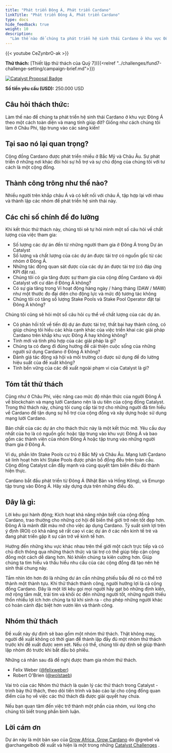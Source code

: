 ```yaml
---
title: "Phát triển Đông Á, Phát triển Cardano"
linkTitle: "Phát triển Đông Á, Phát triển Cardano"
type: docs
hide_feedback: true
weight: 10
description: 
  "Làm thế nào để chúng ta phát triển hệ sinh thái Cardano ở khu vực Đông Á theo một cách toàn diện, đa dạng và theo hướng khuyến khích và hỗ trợ? Giống như cách chúng tôi làm ở Châu Phi, tập trung vào các sáng kiến và việc triển khai!"
---
```

{{< youtube CeZynbrO-ak >}}

**Thử thách:** [Thiết lập thử thách của Quỹ 7]({{<relref "../challenges/fund7-challenge-setting/campaign-brief.md">}})

[![Catalyst Proposal Badge](https://img.shields.io/badge/Proposal-Catalyst-blue)](https://cardano.ideascale.com/a/dtd/Grow-Southeast-Asia-Grow-Cardano/367250-48088)

**Số tiền yêu cầu (USD):** 250.000 USD

## Câu hỏi thách thức:

Làm thế nào để chúng ta phát triển hệ sinh thái Cardano ở khu vực Đông Á theo một cách toàn diện và mang tính giúp đỡ? Giống như cách chúng tôi làm ở Châu Phi, tập trung vào các sáng kiến!

## Tại sao nó lại quan trọng?

Cộng đồng Cardano được phát triển nhiều ở Bắc Mỹ và Châu Âu. Sự phát triển ở những nơi khác đòi hỏi sự hỗ trợ và sự chủ động của chúng tôi với tư cách là một cộng đồng.

## Thành công trông như thế nào?

Nhiều người trên khắp châu Á và có kết nối với châu Á, tập hợp lại với nhau và thành lập các nhóm để phát triển hệ sinh thái này.

## Các chỉ số chính để đo lường

Khi kết thúc thử thách này, chúng tôi sẽ tự hỏi mình một số câu hỏi về chất lượng của việc tham gia:

- Số lượng các dự án đến từ những người tham gia ở Đông Á trong Dự án Catalyst
- Số lượng và chất lượng của các dự án được tài trợ có nguồn gốc từ các nhóm ở Đông Á.
- Những tác động quan sát được của các dự án được tài trợ (có đáp ứng KPI đặt ra).
- Chúng tôi có gia tăng được sự tham gia của cộng đồng Cardano và đội Catalyst với cư dân ở Đông Á không?
- Có sự gia tăng trong Ví hoạt động hàng ngày / hàng tháng (DAW / MAW) như một thước đo đại diện cho động lực và mức độ tương tác không
- Chúng tôi có tăng số lượng Stake Pools và Stake Pool Operator đặt tại Đông Á không?

Chúng tôi cũng sẽ hỏi một số câu hỏi cụ thể về chất lượng của các dự án.

- Có phản hồi tốt về tiến độ dự án được tài trợ, thất bại hay thành công, có giúp chúng tôi hiểu các khía cạnh khác của việc triển khai các giải pháp Cardano trên khắp khu vực Đông Á hay không không?
- Tính mới và tính phù hợp của các giải pháp là gì?
- Chúng ta có đang đi đúng hướng để cải thiện cuộc sống của những người sử dụng Cardano ở Đông Á không?
- Đánh giá tác động xã hội và môi trường có được sử dụng để đo lường hiệu suất của đề xuất không?
- Tính bền vững của các đề xuất ngoài phạm vi của Catalyst là gì?

## Tóm tắt thử thách

Cũng như ở Châu Phi, việc nâng cao mức độ nhận thức của người Đông Á về blockchain và mạng lưới Cardano nên là ưu tiên của cộng đồng Catalyst. Trong thử thách này, chúng tôi cung cấp tài trợ cho những người đã tìm hiểu về Cardano để tận dụng sự hỗ trợ của cộng đồng và xây dựng hoặc sử dụng mạng lưới Cardano.

Bản chất của các dự án cho thách thức này là một kết thúc mở. Yêu cầu duy nhất của họ là có nguồn gốc hoặc tập trung vào khu vực Đông Á và bao gồm các thành viên của nhóm Đông Á hoặc tập trung vào những người tham gia ở Đông Á.

Ví dụ, phần lớn Stake Pools cư trú ở Bắc Mỹ và Châu Âu. Mạng lưới Cardano sẽ linh hoạt hơn khi Stake Pools được phân bổ đồng đều trên toàn cầu. Cộng đồng Catalyst cần đẩy mạnh và cùng quyết tâm biến điều đó thành hiện thực.

Cardano bắt đầu phát triển từ Đông Á (Nhật Bản và Hồng Kông), và Emurgo tập trung vào Đông Á. Hãy xây dựng dựa trên những điều đó.

## Đây là gì:

Lời kêu gọi hành động; Kích hoạt khả năng nhận biết của cộng đồng Cardano, trao thưởng cho những cơ hội để biến thế giới trở nên tốt đẹp hơn. Đông Á là mảnh đất màu mỡ cho việc áp dụng Cardano. Tỷ suất sinh lợi trên ý định (ROI) có khả năng sẽ rất cao vì các dự án ở các nền kinh tế trẻ và đang phát triển gặp ít sự cản trở về kinh tế hơn.

Hướng đến những khu vực khác nhau trên thế giới một cách trực tiếp và có chủ đích thông qua những thách thức và tài trợ có thể giúp tiếp cận cộng đồng một cách dễ dàng hơn. Nó khiến chúng ta kiên cường hơn. Giúp chúng ta tìm hiểu và thấu hiểu nhu cầu của các cộng đồng đã tạo nên hệ sinh thái chung này.

Tầm nhìn lớn hơn đó là những dư án cần những phiếu bầu để nó có thể trở thành một thành tựu. Khi thử thách thành công, người hưởng lợi là cả cộng đồng Cardano. Đây là một lời kêu gọi mọi người hãy gạt bỏ những định kiến, mở rộng tầm mắt, trái tim và khối óc đến những người tốt, những người thiếu thốn nhiều lợi ích hơn chúng ta từ khi sinh ra - cho phép những người khác có hoàn cảnh đặc biệt hơn vươn lên và thành công.

## Nhóm thử thách

Đề xuất này dự định sẽ bao gồm một nhóm thử thách. Thật không may, người đề xuất không có thời gian để thành lập đầy đủ một nhóm thử thách trước khi đề xuất được xem xét. Nếu có thể, chúng tôi dự định sẽ giúp thành lập nhóm đó trước khi bắt đầu bỏ phiếu.

Những cá nhân sau đã đề nghị được tham gia nhóm thử thách.

- Felix Weber ([@felixweber](https://cardano.ideascale.com/a/pmd/3077912-48088?))
- Robert O'Brien ([@wolstaeb](https://cardano.ideascale.com/a/pmd/3056857-48088?))

Vai trò của các Nhóm thử thách là quản lý các thử thách trong Catalyst - trình bày thử thách, theo dõi tiến trình và báo cáo lại cho cộng đồng quan điểm của họ về việc các thử thách đã được giải quyết hay chưa.

Nếu bạn quan tâm đến việc trở thành một phần của nhóm, vui lòng cho chúng tôi biết trong phần bình luận.

## Lời cám ơn

Dự án này là một bản sao của [Grow Africa, Grow Cardano](https://cardano.ideascale.com/a/dtd/Grow-Africa-Grow-Cardano/333079-48088) do @grebel và @archangelbob đề xuất và hiện là một trong những [Catalyst Challenges](https://cardano.ideascale.com/a/campaign-home/26108) .
